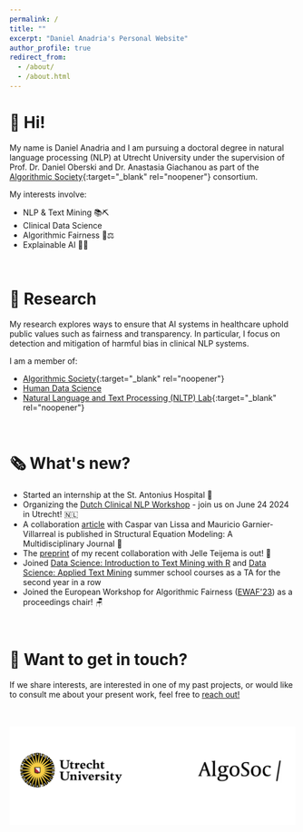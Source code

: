 ```yaml
---
permalink: /
title: ""
excerpt: "Daniel Anadria's Personal Website"
author_profile: true
redirect_from: 
  - /about/
  - /about.html
---
```

👋 Hi!  
======

My name is Daniel Anadria and I am pursuing a doctoral degree in natural language processing (NLP) at Utrecht University under the supervision of Prof. Dr. Daniel Oberski and Dr. Anastasia Giachanou as part of the [Algorithmic Society](https://algosoc.org/){:target="_blank" rel="noopener"} consortium.

My interests involve:

- NLP & Text Mining 📚⛏️
- Clinical Data Science
- Algorithmic Fairness 🤖⚖️
- Explainable AI 🔎🦾

<!--I have a background in text mining, applied data science, methodology and statistics, and research psychology.  -->

<!-- I mostly use: 

![Python](https://img.shields.io/badge/-Python-05122A?style=flat&logo=python)&nbsp;
![Jupyter](https://img.shields.io/badge/-Jupyter-05122A?style=flat&logo=Jupyter)&nbsp;
![R (Statistics)](https://img.shields.io/badge/-R-05122A?style=flat&logo=R&logoColor=276DC3)&nbsp;
![RStudio](https://img.shields.io/badge/-RStudio-05122A?style=flat&logo=rstudio)&nbsp;
![Git](https://img.shields.io/badge/-Git-05122A?style=flat&logo=git)&nbsp;
![GitHub](https://img.shields.io/badge/-GitHub-05122A?style=flat&logo=github)&nbsp;
![Markdown](https://img.shields.io/badge/-Markdown-05122A?style=flat&logo=markdown)&nbsp;
![LaTeX](https://img.shields.io/badge/-LaTeX-05122A?logo=LaTeX)&nbsp;-->

<br>

🔬 Research 
======

My research explores ways to ensure that AI systems in healthcare uphold public values such as fairness and transparency. In particular, I focus on detection and mitigation of harmful bias in clinical NLP systems.


I am a member of:

- [Algorithmic Society](https://algosoc.org/){:target="_blank" rel="noopener"}
- [Human Data Science](https://hds.sites.uu.nl/researchers/)
- [Natural Language and Text Processing (NLTP) Lab](https://nlp.sites.uu.nl/){:target="_blank" rel="noopener"}
<!-- - [Mice Team](https://www.uu.nl/en/organisation/methodology-and-statistics/missing-data){:target="_blank" rel="noopener"} -->


<br>

🗞️ What's new? 
======
- Started an internship at the St. Antonius Hospital 🥼
- Organizing the [Dutch Clinical NLP Workshop](https://clinicalnlp.nl/) - join us on June 24 2024 in Utrecht! 🇳🇱
- A collaboration [article](https://doi.org/10.1080/10705511.2023.2250920) with Caspar van Lissa and Mauricio Garnier-Villarreal is published in Structural Equation Modeling: A Multidisciplinary Journal 🥳
- The [preprint](https://psyarxiv.com/67zmt/) of my recent collaboration with Jelle Teijema is out! 🙌
- Joined [Data Science: Introduction to Text Mining with R](https://utrechtsummerschool.nl/courses/social-sciences/data-science-introduction-to-text-mining-with-r) and [Data Science: Applied Text Mining](https://utrechtsummerschool.nl/courses/social-sciences/data-science-applied-text-mining) summer school courses as a TA for the second year in a row
- Joined the European Workshop for Algorithmic Fairness ([EWAF'23](https://sites.google.com/view/ewaf23/)) as a proceedings chair! 🪑

<br>

🤝 Want to get in touch?
======

If we share interests, are interested in one of my past projects, or would like to consult me about your present work, feel free to [reach out!](mailto:danadria@uu.nl)


<br><br>
![logos](/images/logos.png)




